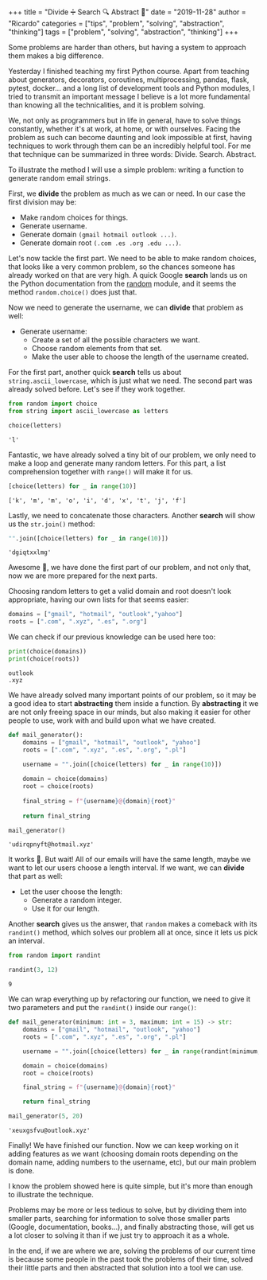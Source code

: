 +++
title = "Divide ➗ Search 🔍 Abstract 🔭"
date = "2019-11-28"
author = "Ricardo"
categories = ["tips", "problem", "solving", "abstraction", "thinking"]
tags = ["problem", "solving", "abstraction", "thinking"]
+++


Some problems are harder than others, but having a system to approach them makes a big difference.
<!--more-->

Yesterday I finished teaching my first Python course. Apart from teaching about generators, decorators, coroutines, multiprocessing, pandas, flask, pytest, docker... and a long list of development tools and Python modules, I tried to transmit an important message I believe is a lot more fundamental than knowing all the technicalities, and it is problem solving.

We, not only as programmers but in life in general, have to solve things constantly, whether it's at work, at home, or with ourselves. Facing the problem as such can become daunting and look impossible at first, having techniques to work through them can be an incredibly helpful tool. For me that technique can be summarized in three words: Divide. Search. Abstract.

To illustrate the method I will use a simple problem: writing a function to generate random email strings.

First, we **divide** the problem as much as we can or need. In our case the first division may be:

* Make random choices for things.
* Generate username.
* Generate domain `(gmail hotmail outlook ...)`.
* Generate domain root `(.com .es .org .edu ...)`.

Let's now tackle the first part. We need to be able to make random choices, that looks like a very common problem, so the chances someone has already worked on that are very high. A quick Google **search** lands us on the Python documentation from the [random](https://docs.python.org/3/library/random.html) module, and it seems the method `random.choice()` does just that.

Now we need to generate the username, we can **divide** that problem as well:

* Generate username:
  * Create a set of all the possible characters we want.
  * Choose random elements from that set.
  * Make the user able to choose the length of the username created.

For the first part, another quick **search** tells us about `string.ascii_lowercase`, which is just what we need. The second part was already solved before. Let's see if they work together.


```python
from random import choice
from string import ascii_lowercase as letters

choice(letters)
```




    'l'



Fantastic, we have already solved a tiny bit of our problem, we only need to make a loop and generate many random letters. For this part, a list comprehension together with `range()` will make it for us.


```python
[choice(letters) for _ in range(10)]
```




    ['k', 'm', 'm', 'o', 'i', 'd', 'x', 't', 'j', 'f']



Lastly, we need to concatenate those characters. Another **search** will show us the `str.join()` method:


```python
"".join([choice(letters) for _ in range(10)])
```




    'dgiqtxxlmg'



Awesome 🎉, we have done the first part of our problem, and not only that, now we are more prepared for the next parts.

Choosing random letters to get a valid domain and root doesn't look appropriate, having our own lists for that seems easier:


```python
domains = ["gmail", "hotmail", "outlook","yahoo"]
roots = [".com", ".xyz", ".es", ".org"]
```

We can check if our previous knowledge can be used here too:


```python
print(choice(domains))
print(choice(roots))
```

    outlook
    .xyz


We have already solved many important points of our problem, so it may be a good idea to start **abstracting** them inside a function. By **abstracting** it we are not only freeing space in our minds, but also making it easier for other people to use, work with and build upon what we have created.


```python
def mail_generator():
    domains = ["gmail", "hotmail", "outlook", "yahoo"]
    roots = [".com", ".xyz", ".es", ".org", ".pl"]

    username = "".join([choice(letters) for _ in range(10)])
    
    domain = choice(domains)
    root = choice(roots)
    
    final_string = f"{username}@{domain}{root}"
    
    return final_string
```


```python
mail_generator()
```




    'udirqpnyft@hotmail.xyz'



It works 🥳. But wait! All of our emails will have the same length, maybe we want to let our users choose a length interval. If we want, we can **divide** that part as well:

* Let the user choose the length:
  * Generate a random integer.
  * Use it for our length.

Another **search** gives us the answer, that `random` makes a comeback with its `randint()` method, which solves our problem all at once, since it lets us pick an interval.


```python
from random import randint

randint(3, 12)
```




    9



We can wrap everything up by refactoring our function, we need to give it two parameters and put the `randint()` inside our `range()`:


```python
def mail_generator(minimum: int = 3, maximum: int = 15) -> str:
    domains = ["gmail", "hotmail", "outlook", "yahoo"]
    roots = [".com", ".xyz", ".es", ".org", ".pl"]

    username = "".join([choice(letters) for _ in range(randint(minimum, maximum))])

    domain = choice(domains)
    root = choice(roots)

    final_string = f"{username}@{domain}{root}"

    return final_string
```


```python
mail_generator(5, 20)
```




    'xeuxgsfvu@outlook.xyz'



Finally! We have finished our function. Now we can keep working on it adding features as we want (choosing domain roots depending on the domain name, adding numbers to the username, etc), but our main problem is done.

I know the problem showed here is quite simple, but it's more than enough to illustrate the technique.

Problems may be more or less tedious to solve, but by dividing them into smaller parts, searching for information to solve those smaller parts (Google, documentation, books...), and finally abstracting those, will get us a lot closer to solving it than if we just try to approach it as a whole.

In the end, if we are where we are, solving the problems of our current time is because some people in the past took the problems of their time, solved their little parts and then abstracted that solution into a tool we can use.
